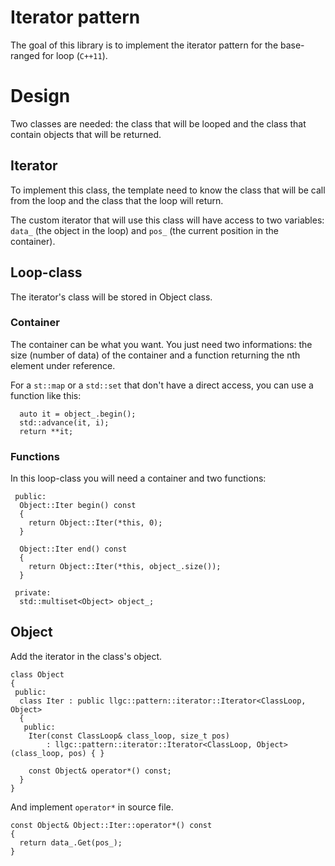 # Iterator pattern

The goal of this library is to implement the iterator pattern for the base-ranged for loop (`C++11`).

# Design
Two classes are needed: the class that will be looped and the class that contain objects that will be returned.

## Iterator
To implement this class, the template need to know the class that will be call from the loop and the class that the loop will return.

The custom iterator that will use this class will have access to two variables: `data_` (the object in the loop) and `pos_` (the current position in the container).

## Loop-class
The iterator's class will be stored in Object class.

### Container
The container can be what you want. You just need two informations:
the size (number of data) of the container and a function returning the nth element under reference.

For a `st::map` or a `std::set` that don't have a direct access, you can use a function like this:
```
  auto it = object_.begin();
  std::advance(it, i);
  return **it;
```

### Functions
In this loop-class you will need a container and two functions:

```
 public:
  Object::Iter begin() const
  {
    return Object::Iter(*this, 0);
  }

  Object::Iter end() const
  {
    return Object::Iter(*this, object_.size());
  }

 private:
  std::multiset<Object> object_;
```

## Object
Add the iterator in the class's object.

```
class Object
{
 public:
  class Iter : public llgc::pattern::iterator::Iterator<ClassLoop, Object>
  {
   public:
    Iter(const ClassLoop& class_loop, size_t pos)
        : llgc::pattern::iterator::Iterator<ClassLoop, Object>(class_loop, pos) { }
    
    const Object& operator*() const;
  }
}
```

And implement `operator*` in source file.

```
const Object& Object::Iter::operator*() const
{
  return data_.Get(pos_);
}
```

